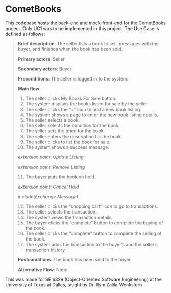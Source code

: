 # CometBooks

This codebase hosts the back-end and mock-front-end for the CometBooks project. Only UC1 was to be implemented in this 
project. The Use Case is defined as follows:

> **Brief description**: The seller lists a book to sell, messages with the buyer, and finishes when the book has been sold.
> 
> **Primary actors**: Seller
> 
> **Secondary actors**: Buyer
> 
> **Preconditions**: The seller is logged in to the system.
> 
> **Main flow**:
> 1. The seller clicks My Books For Sale button. 
> 2. The system displays the books listed for sale by the seller. 
> 3. The seller clicks the “+” icon to add a new book listing. 
> 4. The system shows a page to enter the new book listing details. 
> 5. The seller selects a book. 
> 6. The seller selects the condition for the book. 
> 7. The seller sets the price for the book. 
> 8. The seller enters the description for the book. 
> 9. The seller clicks to list the book for sale. 
> 10. The system shows a success message. 
>
> *extension point: Update Listing*
> 
> *extension point: Remove Listing*
> 
> 11. The buyer puts the book on hold. 
> 
> *extension point: Cancel Hold*
> 
> *include(Exchange Message)*
> 
> 12. The seller clicks the “shopping cart” icon to go to transactions. 
> 13. The seller selects the transaction. 
> 14. The system views the transaction details. 
> 15. The buyer clicks the “complete” button to complete the buying of the book. 
> 16. The seller clicks the “complete” button to complete the selling of the book. 
> 17. The system adds the transaction to the buyer’s and the seller’s transaction history. 
> 
> **Postconditions**: The book has been sold to the buyer. 
> 
> **Alternative Flow**: None

This was made for SE 6329 (Object-Oriented Software Engineering) at the University of Texas at Dallas, taught by Dr. Rym Zalila-Wenkstern